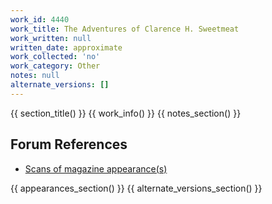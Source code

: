 ```yaml
---
work_id: 4440
work_title: The Adventures of Clarence H. Sweetmeat
work_written: null
written_date: approximate
work_collected: 'no'
work_category: Other
notes: null
alternate_versions: []
---
```


{{ section_title() }}
{{ work_info() }}
{{ notes_section() }}
## Forum References
- [Scans of magazine appearance(s)](https://bukowskiforum.com/showthread.php?t=2317)

{{ appearances_section() }}
{{ alternate_versions_section() }}